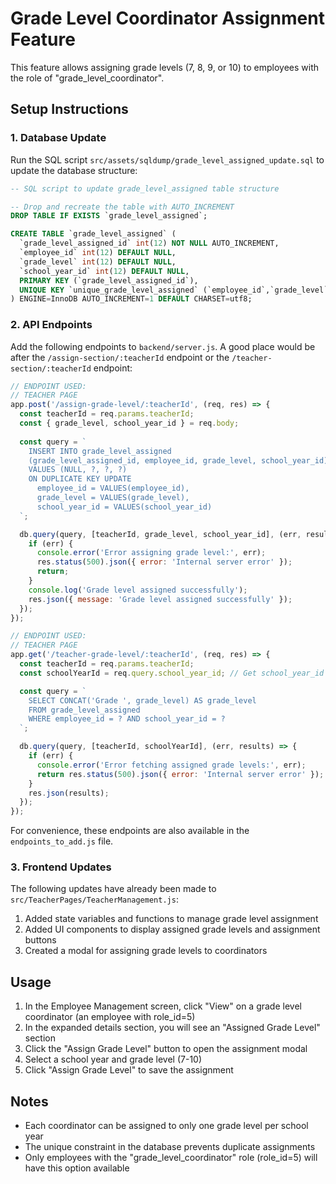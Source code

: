 # Grade Level Coordinator Assignment Feature

This feature allows assigning grade levels (7, 8, 9, or 10) to employees with the role of "grade_level_coordinator".

## Setup Instructions

### 1. Database Update

Run the SQL script `src/assets/sqldump/grade_level_assigned_update.sql` to update the database structure:

```sql
-- SQL script to update grade_level_assigned table structure

-- Drop and recreate the table with AUTO_INCREMENT
DROP TABLE IF EXISTS `grade_level_assigned`;

CREATE TABLE `grade_level_assigned` (
  `grade_level_assigned_id` int(12) NOT NULL AUTO_INCREMENT,
  `employee_id` int(12) DEFAULT NULL,
  `grade_level` int(12) DEFAULT NULL,
  `school_year_id` int(12) DEFAULT NULL,
  PRIMARY KEY (`grade_level_assigned_id`),
  UNIQUE KEY `unique_grade_level_assigned` (`employee_id`,`grade_level`,`school_year_id`)
) ENGINE=InnoDB AUTO_INCREMENT=1 DEFAULT CHARSET=utf8;
```

### 2. API Endpoints

Add the following endpoints to `backend/server.js`. A good place would be after the `/assign-section/:teacherId` endpoint or the `/teacher-section/:teacherId` endpoint:

```javascript
// ENDPOINT USED:
// TEACHER PAGE
app.post('/assign-grade-level/:teacherId', (req, res) => {
  const teacherId = req.params.teacherId;
  const { grade_level, school_year_id } = req.body;
  
  const query = `
    INSERT INTO grade_level_assigned 
    (grade_level_assigned_id, employee_id, grade_level, school_year_id) 
    VALUES (NULL, ?, ?, ?)
    ON DUPLICATE KEY UPDATE 
      employee_id = VALUES(employee_id),
      grade_level = VALUES(grade_level),
      school_year_id = VALUES(school_year_id)
  `;

  db.query(query, [teacherId, grade_level, school_year_id], (err, result) => {
    if (err) {
      console.error('Error assigning grade level:', err);
      res.status(500).json({ error: 'Internal server error' });
      return;
    }
    console.log('Grade level assigned successfully');
    res.json({ message: 'Grade level assigned successfully' });
  });
});

// ENDPOINT USED:
// TEACHER PAGE
app.get('/teacher-grade-level/:teacherId', (req, res) => {
  const teacherId = req.params.teacherId;
  const schoolYearId = req.query.school_year_id; // Get school_year_id from query parameters

  const query = `
    SELECT CONCAT('Grade ', grade_level) AS grade_level 
    FROM grade_level_assigned 
    WHERE employee_id = ? AND school_year_id = ?
  `;

  db.query(query, [teacherId, schoolYearId], (err, results) => {
    if (err) {
      console.error('Error fetching assigned grade levels:', err);
      return res.status(500).json({ error: 'Internal server error' });
    }
    res.json(results);
  });
});
```

For convenience, these endpoints are also available in the `endpoints_to_add.js` file.

### 3. Frontend Updates

The following updates have already been made to `src/TeacherPages/TeacherManagement.js`:

1. Added state variables and functions to manage grade level assignment
2. Added UI components to display assigned grade levels and assignment buttons
3. Created a modal for assigning grade levels to coordinators

## Usage

1. In the Employee Management screen, click "View" on a grade level coordinator (an employee with role_id=5)
2. In the expanded details section, you will see an "Assigned Grade Level" section 
3. Click the "Assign Grade Level" button to open the assignment modal
4. Select a school year and grade level (7-10)
5. Click "Assign Grade Level" to save the assignment

## Notes

- Each coordinator can be assigned to only one grade level per school year
- The unique constraint in the database prevents duplicate assignments
- Only employees with the "grade_level_coordinator" role (role_id=5) will have this option available 